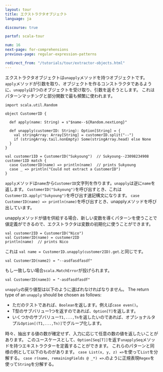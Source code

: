 ```yaml
---
layout: tour
title: エクストラクタオブジェクト
language: ja

discourse: true

partof: scala-tour

num: 16
next-page: for-comprehensions
previous-page: regular-expression-patterns

redirect_from: "/tutorials/tour/extractor-objects.html"
---
```


エクストラクタオブジェクトは`unapply`メソッドを持つオブジェクトです。
`apply`メソッドが引数を取り、オブジェクトを作るコンストラクタであるように、`unapply`は1つのオブジェクトを受け取り、引数を返そうとします。
これはパターンマッチングと部分関数で最も頻繁に使われます。

```tut
import scala.util.Random

object CustomerID {

  def apply(name: String) = s"$name--${Random.nextLong}"

  def unapply(customerID: String): Option[String] = {
    val stringArray: Array[String] = customerID.split("--")
    if (stringArray.tail.nonEmpty) Some(stringArray.head) else None
  }
}

val customer1ID = CustomerID("Sukyoung")  // Sukyoung--23098234908
customer1ID match {
  case CustomerID(name) => println(name)  // prints Sukyoung
  case _ => println("Could not extract a CustomerID")
}
```

`apply`メソッドは`name`から`CustomerID`文字列を作ります。`unapply`は逆に`name`を返します。
 `CustomerID("Sukyoung")`を呼び出すとき、これは`CustomerID.apply("Sukyoung")`を呼び出す速記構文になります。
 `case CustomerID(name) => println(name)`を呼び出すとき、unapplyメソッドを呼び出しています。

unapplyメソッドが値を供給する場合、新しい変数を導くパターンを使うことで値定義ができるので、エクストラクタは変数の初期化に使うことができます。

```tut
val customer2ID = CustomerID("Nico")
val CustomerID(name) = customer2ID
println(name)  // prints Nico
```
これは `val name = CustomerID.unapply(customer2ID).get`.と同じです。

```tut
val CustomerID(name2) = "--asdfasdfasdf"
```
もし一致しない場合`scala.MatchError`が投げられます。

```tut:fail
val CustomerID(name3) = "-asdfasdfasdf"
```

`unapply`の戻り値型は以下のように選ばれなければなりません。
The return type of an `unapply` should be chosen as follows:

* ただのテストであれば、`Boolean`を返します。例えば`case even()`。
* T型のサブバリュー1つを返すのであれば、`Option[T]`を返します。
* いくつかのサブバリュー`T1,...,Tn`を返したいのであれば、オプショナルタプル`Option[(T1,...,Tn)]`でグループ化します。

時々、抽出する値の数が確定せず、入力に応じて任意の数の値を返したいことがあります。
このユースケースとして、`Option[Seq[T]]`を返す`unapplySeq`メソッドを持つエキストラクターを定義することができます。
これらのパターンと同様の例として以下のものがあります。
`case List(x, y, z) =>`を使って`List`を分解する。
`case r(name, remainingFields @ _*) =>`.のように正規表現`Regex`を使って`String`を分解する。
